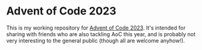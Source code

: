 # Advent of Code 2023

This is my working repository for [Advent of Code 2023](https://adventofcode.com/2023). It's intended for sharing with friends who are also tackling AoC this year, and is probably not very interesting to the general public (though all are welcome anyhow!).

